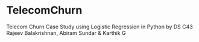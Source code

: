 # TelecomChurn
Telecom Churn Case Study using Logistic Regression in Python
by DS C43 Rajeev Balakrishnan, Abiram Sundar & Karthik G


